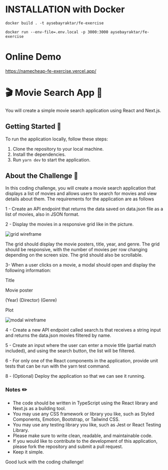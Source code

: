 # INSTALLATION with Docker

`docker build . -t aysebayraktar/fe-exercise`

`docker run --env-file=.env.local -p 3000:3000 aysebayraktar/fe-exercise`

# Online Demo

https://namecheap-fe-exercise.vercel.app/


# 🎬 Movie Search App :movie_camera:

You will create a simple movie search application using React and Next.js.

## Getting Started :rocket:

To run the application locally, follow these steps:

1. Clone the repository to your local machine.
2. Install the dependencies.
3. Run `yarn dev` to start the application.

## About the Challenge :book:

In this coding challenge, you will create a movie search application that displays a list of movies and allows users to search for movies and view details about them. The requirements for the application are as follows

1 - Create an API endpoint that returns the data saved on data.json file as a list of movies, also in JSON format.

2 - Display the movies in a responsive grid like in the picture.

![grid wireframe](https://raw.githubusercontent.com/avaleriani/fe-exercise/main/public/support/one.png?raw=true)

The grid should display the movie posters, title, year, and genre. The grid should be responsive, with the number of movies per row changing depending on the screen size. The grid should also be scrollable.

3- When a user clicks on a movie, a modal should open and display the following information:

Title

Movie poster

(Year) (Director) (Genre)

Plot

![modal wireframe](https://raw.githubusercontent.com/avaleriani/fe-exercise/main/public/support/dos.png?raw=true)

4 - Create a new API endpoint called search.ts that receives a string input and returns the data.json movies filtered by name.

5 - Create an input where the user can enter a movie title (partial match included), and using the search button, the list will be filtered.

6 - For only one of the React components in the application, provide unit tests that can be run with the yarn test command.

8 - (Optional) Deploy the application so that we can see it running.

### Notes :pencil2:

- The code should be written in TypeScript using the React library and Next.js as a building tool.
- You may use any CSS framework or library you like, such as Styled Components, Emotion, Bootstrap, or Tailwind CSS.
- You may use any testing library you like, such as Jest or React Testing Library.
- Please make sure to write clean, readable, and maintainable code.
- If you would like to contribute to the development of this application, please fork the repository and submit a pull request.
- Keep it simple.

Good luck with the coding challenge!
